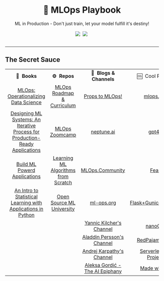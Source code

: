 <div align="center">
<h1>📑 MLOps Playbook</h1>
ML in Production - Don't just train, let your model fulfill it's destiny!
</div>
<br>
<div align="center">
<a target="_blank" href="https://github.com/v-sonawane/mlops-playbook"> <img src="https://img.shields.io/github/stars/v-sonawane/mlops-playbook.svg?style=social&label=Star"></a>&nbsp;
<a target="_blank" href="https://www.linkedin.com/in/vaishnavisonawane"><img src="https://img.shields.io/badge/style--5eba00.svg?label=LinkedIn&logo=linkedin&style=social"></a>&nbsp;
</div>
<br>
<hr>

## The Secret Sauce
<table class="table table-striped table-bordered table-vcenter">
    <tr>
        <td align="center"><b>📔&nbsp; Books</b></td>
        <td align="center"><b>⚙️&nbsp; Repos</b></td>
        <td align="center"><b>📰&nbsp; Blogs & Channels</b></td>
        <td align="center">🆒&nbsp; Cool Projects</td>
    </tr>
    <tr>
        <td align="center"><a href="https://www.oreilly.com/library/view/ml-ops-operationalizing/9781492074663/">MLOps: Operationalizing Data Science</a></td>
        <td align="center"><a href="https://github.com/trojrobert/MLOps_roadmap_and_curriculum">MLOps Roadmap & Curriculum</a></td>
        <td align="center"><a href="https://all-things-machine-learning.gitbook.io/all-things-machine-learning/production-ml/props-to-mlops">Props to MLOps!</a></td>
        <td align="center"><a href="https://mlops.toys/">mlops.toys</a></td>
    </tr>
     <tr>
        <td align="center"><a href="https://www.goodreads.com/book/show/60715378-designing-machine-learning-systems?utm_medium=api&utm_source=author_widget">Designing ML Systems: An Iterative Process for Production-Ready Applications</a></td>
        <td align="center"><a href="https://github.com/DataTalksClub/mlops-zoomcamp">MLOps Zoomcamp</a></td>
        <td align="center"><a href="https://neptune.ai/blog/mlops">neptune.ai</a></td>
        <td align="center"><a href="https://github.com/nomic-ai/gpt4all">gpt4all</a></td>
    </tr>
    <tr>
        <td align="center"><a href="https://www.oreilly.com/library/view/building-machine-learning/9781492045106/">Build ML Powerd Applications</a></td>
        <td align="center"><a href="https://github.com/eriklindernoren/ML-From-Scratch/">Learning ML Algorithms from Scratch</a></td>
        <td align="center"><a href="https://www.youtube.com/@MLOps">MLOps.Community</a></td>
        <td align="center"><a href="https://feast.dev/">Feast</a></ td>
    </tr>
    <tr>
        <td align="center"><a href="https://hastie.su.domains/ISLP/ISLP_website.pdf">An Intro to Statistical Learning with Applications in Python</a></td>
        <td align="center"><a href="https://github.com/d0r1h/ML-University">Open Source ML University</a></td>
        <td align="center"><a href="https://ml-ops.org/">ml-ops.org</a></td>
        <td align="center"><a href="https://github.com/ivanpanshin/flask_gunicorn_nginx_docker/tree/master">Flask+Gunicorn+Nginx</a></td>
    </tr>
    <tr>
        <td align="center"><a href=""></a></td>
        <td align="center"><a href=""></a></td>
        <td align="center"><a href="https://www.youtube.com/@YannicKilcher">Yannic Kilcher's Channel</a></td>
        <td align="center"><a href="https://github.com/karpathy/nanoGPT">nanoGPT</a></td>
    </tr>
    <tr>
        <td align="center"><a href=""></a></td>
        <td align="center"><a href=""></a></td>
        <td align="center"><a href="https://www.youtube.com/@AladdinPersson/">Aladdin Persson's Channel</a></td>
        <td align="center"><a href="https://github.com/togethercomputer/RedPajama-Data">RedPajama: Data</a></td>
    </tr>
     <tr>
        <td align="center"><a href=""></a></td>
        <td align="center"><a href=""></a></td>
        <td align="center"><a href="https://www.youtube.com/c/AndrejKarpathy">Andrej Karpathy's Channel</a></td>
        <td align="center"><a href="https://id2223kth.github.io/assignments/project/ServerlessMLProjectsID22232023.html">Serverless ML Projects</a></td>
    </tr>
    <tr>
        <td align="center"><a href=""></a></td>
        <td align="center"><a href=""></a></td>
        <td align="center"><a href="https://www.youtube.com/@TheAIEpiphany">Aleksa Gordić - The AI Epiphany</a></td>
        <td align="center"><a href="https://madewithml.com/">Made with ML</a></td>
    </tr>
</table>

